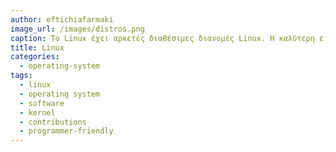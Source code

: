 ```yaml
---
author: eftichiafarmaki
image_url: /images/distros.png
caption: Το Linux έχει αρκετές διαθέσιμες διανομές Linux. Η καλύτερη είναι αυτή που λειτουργεί καλύτερα στον υπολογιστή του κάθε χρήστη, οπότε μπορεί να δοκιμάσει και να δει ποια ταιριάζει και στο στυλ εργασίας του. (Ubuntu, Fedora, Mint). Κάθε διανομή περιέχει εκατοντάδες ή χιλιάδες προγράμματα που μπορούν να διανεμηθούν μαζί της
title: Linux
categories:
  - operating-system
tags:
  - linux
  - operating system
  - software
  - kernel
  - contributions
  - programmer-friendly
---
```

